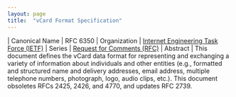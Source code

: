 ```yaml
---
layout: page
title:  "vCard Format Specification"
---
```


| Canonical Name | RFC 6350
| Organization | [Internet Engineering Task Force (IETF)](..)
| Series | [Request for Comments (RFC)](..)
| Abstract | This document defines the vCard data format for representing and exchanging a variety of information about individuals and other entities (e.g., formatted and structured name and delivery addresses, email address, multiple telephone numbers, photograph, logo, audio clips, etc.). This document obsoletes RFCs 2425, 2426, and 4770, and updates RFC 2739.
